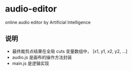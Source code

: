# audio-editor
online audio editor by Artificial Intelligence

## 说明

- 最终裁剪点结果在全局 cuts 变量数组中， [x1, y1, x2, y2, ...]
- audio.js 是画布的操作方法封装
- main.js 是逻辑实现